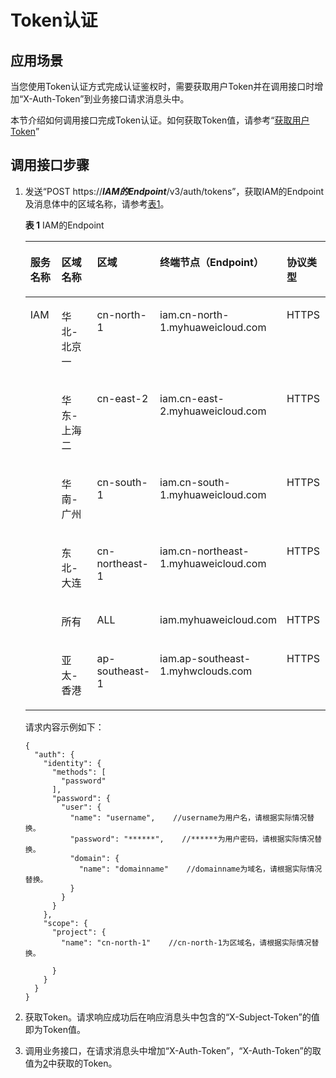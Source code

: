 # Token认证<a name="ZH-CN_TOPIC_0096010437"></a>

## 应用场景<a name="zh-cn_topic_0095238317_zh-cn_topic_0024478020_section5608799912249"></a>

当您使用Token认证方式完成认证鉴权时，需要获取用户Token并在调用接口时增加“X-Auth-Token”到业务接口请求消息头中。

本节介绍如何调用接口完成Token认证。如何获取Token值，请参考“[获取用户Token](http://support.huaweicloud.com/api-iam/zh-cn_topic_0057845583.html)”

## 调用接口步骤<a name="zh-cn_topic_0095238317_zh-cn_topic_0024478020_section3546598312249"></a>

1.  发送“POST https://_**IAM的Endpoint**_/v3/auth/tokens”，获取IAM的Endpoint及消息体中的区域名称，请参考[表1](#table611425921310)。

    **表 1**  IAM的Endpoint

    <a name="table611425921310"></a>
    <table><thead align="left"><tr id="row1011585971313"><th class="cellrowborder" valign="top" width="12%" id="mcps1.2.6.1.1"><p id="p153091771512"><a name="p153091771512"></a><a name="p153091771512"></a>服务名称</p>
    </th>
    <th class="cellrowborder" valign="top" width="18%" id="mcps1.2.6.1.2"><p id="p1568524404210"><a name="p1568524404210"></a><a name="p1568524404210"></a>区域名称</p>
    </th>
    <th class="cellrowborder" valign="top" width="19%" id="mcps1.2.6.1.3"><p id="p203063717153"><a name="p203063717153"></a><a name="p203063717153"></a>区域</p>
    </th>
    <th class="cellrowborder" valign="top" width="36%" id="mcps1.2.6.1.4"><p id="p4305157131510"><a name="p4305157131510"></a><a name="p4305157131510"></a>终端节点（Endpoint）</p>
    </th>
    <th class="cellrowborder" valign="top" width="15%" id="mcps1.2.6.1.5"><p id="p152828731515"><a name="p152828731515"></a><a name="p152828731515"></a>协议类型</p>
    </th>
    </tr>
    </thead>
    <tbody><tr id="row811575991315"><td class="cellrowborder" rowspan="6" valign="top" width="12%" headers="mcps1.2.6.1.1 "><p id="p9251144117142"><a name="p9251144117142"></a><a name="p9251144117142"></a>IAM</p>
    </td>
    <td class="cellrowborder" valign="top" width="18%" headers="mcps1.2.6.1.2 "><p id="p67501959114019"><a name="p67501959114019"></a><a name="p67501959114019"></a>华北-北京一</p>
    </td>
    <td class="cellrowborder" valign="top" width="19%" headers="mcps1.2.6.1.3 "><p id="p17750165920402"><a name="p17750165920402"></a><a name="p17750165920402"></a>cn-north-1</p>
    </td>
    <td class="cellrowborder" valign="top" width="36%" headers="mcps1.2.6.1.4 "><p id="p107503591405"><a name="p107503591405"></a><a name="p107503591405"></a>iam.cn-north-1.myhuaweicloud.com</p>
    </td>
    <td class="cellrowborder" valign="top" width="15%" headers="mcps1.2.6.1.5 "><p id="p3751165910407"><a name="p3751165910407"></a><a name="p3751165910407"></a>HTTPS</p>
    </td>
    </tr>
    <tr id="row73534483131"><td class="cellrowborder" valign="top" headers="mcps1.2.6.1.1 "><p id="p1775105914405"><a name="p1775105914405"></a><a name="p1775105914405"></a>华东-上海二</p>
    </td>
    <td class="cellrowborder" valign="top" headers="mcps1.2.6.1.2 "><p id="p107511359104010"><a name="p107511359104010"></a><a name="p107511359104010"></a>cn-east-2</p>
    </td>
    <td class="cellrowborder" valign="top" headers="mcps1.2.6.1.3 "><p id="p1075125913401"><a name="p1075125913401"></a><a name="p1075125913401"></a>iam.cn-east-2.myhuaweicloud.com</p>
    </td>
    <td class="cellrowborder" valign="top" headers="mcps1.2.6.1.4 "><p id="p275165911404"><a name="p275165911404"></a><a name="p275165911404"></a>HTTPS</p>
    </td>
    </tr>
    <tr id="row575175310138"><td class="cellrowborder" valign="top" headers="mcps1.2.6.1.1 "><p id="p27511459104010"><a name="p27511459104010"></a><a name="p27511459104010"></a>华南-广州</p>
    </td>
    <td class="cellrowborder" valign="top" headers="mcps1.2.6.1.2 "><p id="p1575195919407"><a name="p1575195919407"></a><a name="p1575195919407"></a>cn-south-1</p>
    </td>
    <td class="cellrowborder" valign="top" headers="mcps1.2.6.1.3 "><p id="p1375195984014"><a name="p1375195984014"></a><a name="p1375195984014"></a>iam.cn-south-1.myhuaweicloud.com</p>
    </td>
    <td class="cellrowborder" valign="top" headers="mcps1.2.6.1.4 "><p id="p1475175914409"><a name="p1475175914409"></a><a name="p1475175914409"></a>HTTPS</p>
    </td>
    </tr>
    <tr id="row138141254195912"><td class="cellrowborder" valign="top" headers="mcps1.2.6.1.1 "><p id="p175175934019"><a name="p175175934019"></a><a name="p175175934019"></a>东北-大连</p>
    </td>
    <td class="cellrowborder" valign="top" headers="mcps1.2.6.1.2 "><p id="p57514590405"><a name="p57514590405"></a><a name="p57514590405"></a>cn-northeast-1</p>
    </td>
    <td class="cellrowborder" valign="top" headers="mcps1.2.6.1.3 "><p id="p20751125994017"><a name="p20751125994017"></a><a name="p20751125994017"></a>iam.cn-northeast-1.myhuaweicloud.com</p>
    </td>
    <td class="cellrowborder" valign="top" headers="mcps1.2.6.1.4 "><p id="p13751959184016"><a name="p13751959184016"></a><a name="p13751959184016"></a>HTTPS</p>
    </td>
    </tr>
    <tr id="row359052854016"><td class="cellrowborder" valign="top" headers="mcps1.2.6.1.1 "><p id="p1475116599400"><a name="p1475116599400"></a><a name="p1475116599400"></a>所有</p>
    </td>
    <td class="cellrowborder" valign="top" headers="mcps1.2.6.1.2 "><p id="p19751459194011"><a name="p19751459194011"></a><a name="p19751459194011"></a>ALL</p>
    </td>
    <td class="cellrowborder" valign="top" headers="mcps1.2.6.1.3 "><p id="p2751195914407"><a name="p2751195914407"></a><a name="p2751195914407"></a>iam.myhuaweicloud.com</p>
    </td>
    <td class="cellrowborder" valign="top" headers="mcps1.2.6.1.4 "><p id="p12752175918405"><a name="p12752175918405"></a><a name="p12752175918405"></a>HTTPS</p>
    </td>
    </tr>
    <tr id="row1194272119012"><td class="cellrowborder" valign="top" headers="mcps1.2.6.1.1 "><p id="p0752259114011"><a name="p0752259114011"></a><a name="p0752259114011"></a>亚太-香港</p>
    </td>
    <td class="cellrowborder" valign="top" headers="mcps1.2.6.1.2 "><p id="p11752759104016"><a name="p11752759104016"></a><a name="p11752759104016"></a>ap-southeast-1</p>
    </td>
    <td class="cellrowborder" valign="top" headers="mcps1.2.6.1.3 "><p id="p1175225974016"><a name="p1175225974016"></a><a name="p1175225974016"></a>iam.ap-southeast-1.myhwclouds.com</p>
    </td>
    <td class="cellrowborder" valign="top" headers="mcps1.2.6.1.4 "><p id="p17752459184012"><a name="p17752459184012"></a><a name="p17752459184012"></a>HTTPS</p>
    </td>
    </tr>
    </tbody>
    </table>

    请求内容示例如下：

    ```
    {
      "auth": {
        "identity": {
          "methods": [
            "password"
          ],
          "password": {
            "user": {
              "name": "username",    //username为用户名，请根据实际情况替换。
              "password": "******",    //******为用户密码，请根据实际情况替换。    
              "domain": {
                "name": "domainname"    //domainname为域名，请根据实际情况替换。
              }
            }
          }
        },
        "scope": {
          "project": {
            "name": "cn-north-1"    //cn-north-1为区域名，请根据实际情况替换。
    
          }
        }
      }
    }
    ```

2.  <a name="zh-cn_topic_0095238317_zh-cn_topic_0024478020_li2615608112249"></a>获取Token。请求响应成功后在响应消息头中包含的“X-Subject-Token”的值即为Token值。
3.  调用业务接口，在请求消息头中增加“X-Auth-Token”，“X-Auth-Token”的取值为[2](#zh-cn_topic_0095238317_zh-cn_topic_0024478020_li2615608112249)中获取的Token。

